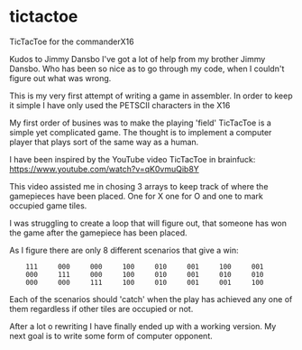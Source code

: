 # tictactoe
TicTacToe for the commanderX16

Kudos to Jimmy Dansbo
I've got a lot of help from my brother Jimmy Dansbo. Who has been so nice as to
go through my code, when I couldn't figure out what was wrong.

This is my very first attempt of writing a game in assembler.
In order to keep it simple I have only used the PETSCII characters in the X16

My first order of busines was to make the playing 'field'
TicTacToe is a simple yet complicated game.
The thought is to implement a computer player that plays sort of the same way
as a human.

I have been inspired by the YouTube video TicTacToe in brainfuck:
  https://www.youtube.com/watch?v=qK0vmuQib8Y

This video assisted me in chosing 3 arrays to keep track of where the gamepieces
have been placed. One for X one for O and one to mark occupied game tiles.

I was struggling to create a loop that will figure out, that someone has won the
game after the gamepiece has been placed.

As I figure there are only 8 different scenarios that give a win:

        111     000     000     100     010     001     100     001
        000     111     000     100     010     001     010     010
        000     000     111     100     010     001     001     100

Each of the scenarios should 'catch' when the play has achieved any one of them
regardless if other tiles are occupied or not.

After a lot o rewriting I have finally ended up with a working version.
My next goal is to write some form of computer opponent.
